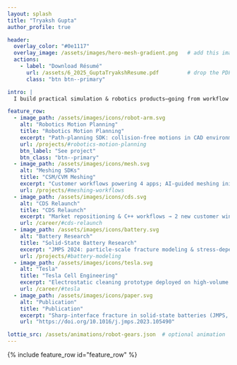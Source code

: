 ```yaml
---
layout: splash
title: "Tryaksh Gupta"
author_profile: true

header:
  overlay_color: "#0e1117"
  overlay_image: /assets/images/hero-mesh-gradient.png   # add this image (see step 4)
  actions:
    - label: "Download Résumé"
      url: /assets/6_2025_GuptaTryakshResume.pdf         # drop the PDF into /assets
      class: "btn btn--primary"

intro: |
  I build practical simulation & robotics products—going from workflow mapping to shipped SDKs and customer wins.

feature_row:
  - image_path: /assets/images/icons/robot-arm.svg
    alt: "Robotics Motion Planning"
    title: "Robotics Motion Planning"
    excerpt: "Path-planning SDK: collision-free motions in CAD environments; 3 OEM collabs."
    url: /projects/#robotics-motion-planning
    btn_label: "See project"
    btn_class: "btn--primary"
  - image_path: /assets/images/icons/mesh.svg
    alt: "Meshing SDKs"
    title: "CSM/CVM Meshing"
    excerpt: "Customer workflows powering 4 apps; AI-guided meshing initiative."
    url: /projects/#meshing-workflows
  - image_path: /assets/images/icons/cds.svg
    alt: "CDS Relaunch"
    title: "CDS Relaunch"
    excerpt: "Market repositioning & C++ workflows → 2 new customer wins."
    url: /career/#cds-relaunch
  - image_path: /assets/images/icons/battery.svg
    alt: "Battery Research"
    title: "Solid-State Battery Research"
    excerpt: "JMPS 2024: particle-scale fracture modeling & stress-dependent kinetics."
    url: /projects/#battery-modeling
  - image_path: /assets/images/icons/tesla.svg
    alt: "Tesla"
    title: "Tesla Cell Engineering"
    excerpt: "Electrostatic cleaning prototype deployed on high-volume lines."
    url: /career/#tesla
  - image_path: /assets/images/icons/paper.svg
    alt: "Publication"
    title: "Publication"
    excerpt: "Sharp-interface fracture in solid-state batteries (JMPS, 2024)."
    url: "https://doi.org/10.1016/j.jmps.2023.105490"

lottie_src: /assets/animations/robot-gears.json  # optional animation
---
```


{% include feature_row id="feature_row" %}

<div class="home-lottie">
  <lottie-player src="{{ page.lottie_src }}" background="transparent" speed="1" loop autoplay></lottie-player>
</div>
